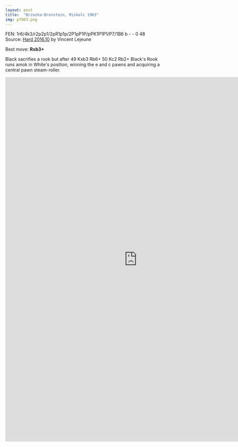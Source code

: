 ```yaml
---
layout: post
title:  "Brzozka-Bronstein, Miskolc 1963"
img: pf003.png
---
```


FEN: 1r6/4k3/r2p2p1/2pR1p1p/2P1pP1P/pPK1P1P1/P7/1B6 b - - 0 48  
Source: [Hard 2016.10](http://home.scarlet.be/vincentlejeune/chess/hard2016beta6.epd) by Vincent Lejeune  
<!--more-->
Best move: **Rxb3+**

Black sacrifies a rook but after 49 Kxb3 Rb6+ 50 Kc2 Rb2+ Black's Rook runs amok in White's position, winning the e and c pawns and acquiring a central pawn steam-roller.

<iframe height='1143' width='827' frameborder='0' scrolling='no' marginheight='0' marginwidth='0' src='http://pgn4web-board.casaschi.net/?am=n&amp;d=3000&amp;ih=95&amp;ss=64&amp;ps=d&amp;pf=d&amp;lcs=_XNo&amp;dcs=O8AB&amp;bbcs=O8AB&amp;bscs=b&amp;hm=n&amp;hcs=r4fT&amp;bd=s&amp;cbcs=YeiP&amp;ctcs=$$$$&amp;hd=c&amp;md=f&amp;tm=25&amp;fhcs=$$$$&amp;fhs=19&amp;fmcs=$$$$&amp;fccs=v71$&amp;hmcs=_XNo&amp;fms=19&amp;fcs=m&amp;cd=i&amp;bcs=____&amp;fp=25&amp;hl=f&amp;fh=1143&amp;fw=827&amp;pe=990$APyYuAp096y1C3a8uOLpM74Bl7AUl$CRq_oJ6t4d7lh1NYfdvgYTJ2qv8YXF_HfbF9rfHzlKAP1OyyvEM1NmXX5HfIAY$wTjTwo7aaQ$TIAY$wTjTwo9YzmGWUtGp05LD9rfHl504bfAF3$vo8z28rwv7io1u7L1$zPf3Bk5vfJeaDm6APr05XgKz4$vpy7EN6$fWg3medfd02i75YN29$v8E32j9vMvgSROf4HF27005fVgN2b06jx5yJS7cv3sRx0CIfqf7SF6jxDcL3qGizckEN24$vnx7EF2d$voa328rvLT328VwQcN39$v9y7WHyz7b1$KpvnC7fv328Q8N$FzU15$vpEdfWjC7gv3dWo$Mbfyf7sSF6pWQ1d$yIsVv9y7fj1$FPoZvpI5fwL3sRx0xnw$T3spg6IfMf38bvoazbb1azzgQEN5704M3gQGzbn1aIHvBDov38nvBePbP1aFbxUbF5r0$hgDtQ21vfYxdEcdfML303g6HfLr1dzpc6Bgwf3sRxazxDLn3spRpax4gw$7WKj23ry2$gPRPfcfFbn0$lOfcWznP1$F7voG3nT1$BygSS7Lj1dWc$QsV_gwL3sGKjsFPOY50L7JFPNdIr_gEf3mjg6lzuDPn3mjc6h7yh$gSoDWjy7PL3sic6pb_gG$7JRxdQExcp0$k3gKjpT1dI5yt7Pj1$IByI5gEL3spo05uDPd04M3gRwDTD1dQXN9nywvgSMmVaIXyx$f4W3stc65$yJNKPmjQ6b$yI1KPmcnyBvgUCVaFbyC$f3QFdK7_gLD3m85yq7TT1dQEyY4Oh7Td04NoD7x1A$gskU33cByH96ya$0'>your web browser and/or your host do not support iframes as required to display the chessboard</iframe>

